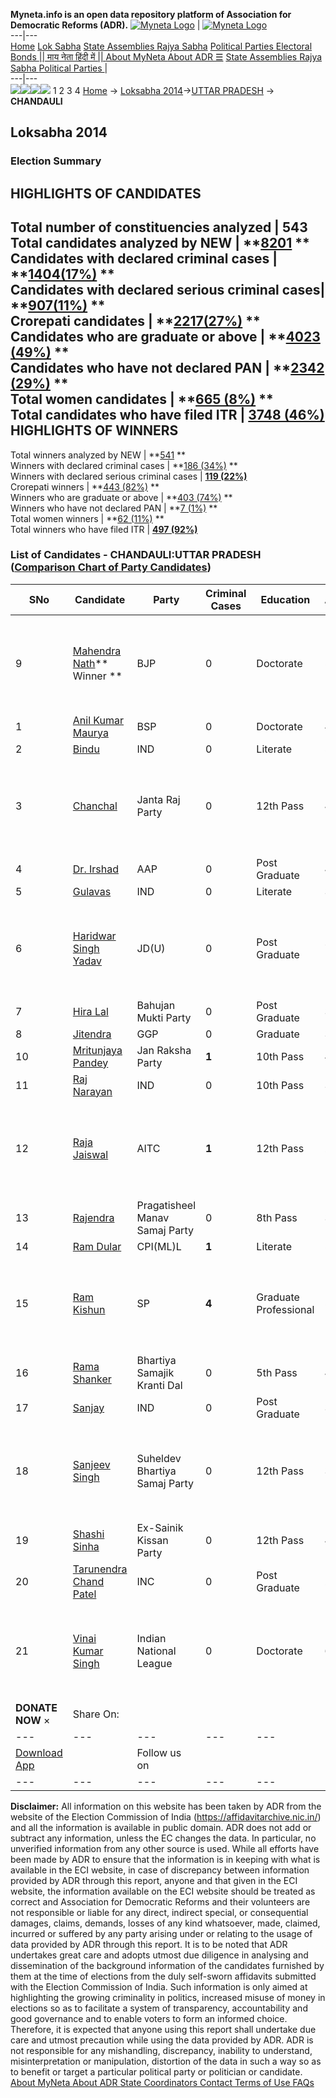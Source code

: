 **Myneta.info is an open data repository platform of Association for Democratic Reforms (ADR).**
[![Myneta Logo](https://www.myneta.info/lib/img/myneta-logo.png)](https://www.myneta.info/) | [![Myneta Logo](https://www.myneta.info/lib/img/adr-logo.png)](https://adrindia.org)  
---|---  
[Home](https://www.myneta.info/) [Lok Sabha](https://www.myneta.info/#ls "Lok Sabha") [ State Assemblies ](https://www.myneta.info/#sa "State Assemblies") [Rajya Sabha](https://www.myneta.info/#rs "Rajya Sabha") [Political Parties ](https://www.myneta.info/party "Political Parties") [ Electoral Bonds ](https://www.myneta.info/electoral_bonds "Electoral Bonds") [ || माय नेता हिंदी में || ](https://translate.google.co.in/translate?prev=hp&hl=en&js=y&u=www.myneta.info&sl=en&tl=hi&history_state0=) [ About MyNeta ](https://adrindia.org/content/about-myneta) [ About ADR ](https://adrindia.org/about-adr/who-we-are) [☰](javascript:void\(0\))
[ State Assemblies ](https://www.myneta.info/#sa "State Assemblies") [ Rajya Sabha ](https://www.myneta.info/#rs "Rajya Sabha") [ Political Parties ](https://www.myneta.info/party "Political Parties")
|   
---|---  
![](https://www.myneta.info/lib/img/banner/banner-1.png)![](https://www.myneta.info/lib/img/banner/banner-2.png)![](https://www.myneta.info/lib/img/banner/banner-3.png)![](https://www.myneta.info/lib/img/banner/banner-4.png)
1  2  3  4 
[Home](https://www.myneta.info/) → [Loksabha 2014](https://www.myneta.info/ls2014/)→[UTTAR PRADESH](https://www.myneta.info/ls2014/index.php?action=show_constituencies&state_id=24) → **CHANDAULI**
### 
## Loksabha 2014
###  Election Summary 
HIGHLIGHTS OF CANDIDATES  
---  
Total number of constituencies analyzed |  543   
Total candidates analyzed by NEW | **[8201](https://www.myneta.info/ls2014/index.php?action=summary&subAction=candidates_analyzed&sort=candidate#summary) **  
Candidates with declared criminal cases | **[1404(17%)](https://www.myneta.info/ls2014/index.php?action=summary&subAction=crime&sort=candidate#summary) **  
Candidates with declared serious criminal cases| **[907(11%)](https://www.myneta.info/ls2014/index.php?action=summary&subAction=serious_crime&sort=candidate#summary) **  
Crorepati candidates | **[2217(27%)](https://www.myneta.info/ls2014/index.php?action=summary&subAction=crorepati&sort=candidate#summary) **  
Candidates who are graduate or above | **[4023 (49%)](https://www.myneta.info/ls2014/index.php?action=summary&subAction=education&sort=candidate#summary) **  
Candidates who have not declared PAN | **[2342 (29%)](https://www.myneta.info/ls2014/index.php?action=summary&subAction=without_pan&sort=candidate#summary) **  
Total women candidates | **[665 (8%)](https://www.myneta.info/ls2014/index.php?action=summary&subAction=women_candidate&sort=candidate#summary) **  
Total candidates who have filed ITR | [**3748 (46%)**](https://www.myneta.info/ls2014/index.php?action=summary&subAction=filed_itr&sort=candidate#summary)  
HIGHLIGHTS OF WINNERS  
---  
Total winners analyzed by NEW | **[541](https://www.myneta.info/ls2014/index.php?action=summary&subAction=winner_analyzed&sort=candidate#summary) **  
Winners with declared criminal cases | **[186 (34%)](https://www.myneta.info/ls2014/index.php?action=summary&subAction=winner_crime&sort=candidate#summary) **  
Winners with declared serious criminal cases | **[119 (22%)](https://www.myneta.info/ls2014/index.php?action=summary&subAction=winner_serious_crime&sort=candidate#summary)**  
Crorepati winners | **[443 (82%)](https://www.myneta.info/ls2014/index.php?action=summary&subAction=winner_crorepati&sort=candidate#summary) **  
Winners who are graduate or above | **[403 (74%)](https://www.myneta.info/ls2014/index.php?action=summary&subAction=winner_education&sort=candidate#summary) **  
Winners who have not declared PAN | **[7 (1%)](https://www.myneta.info/ls2014/index.php?action=summary&subAction=winner_without_pan&sort=candidate#summary) **  
Total women winners | **[62 (11%)](https://www.myneta.info/ls2014/index.php?action=summary&subAction=winner_women&sort=candidate#summary) **  
Total winners who have filed ITR | [**497 (92%)**](https://www.myneta.info/ls2014/index.php?action=summary&subAction=winner_filed_itr&sort=candidate#summary)  
### List of Candidates - CHANDAULI:UTTAR PRADESH ([Comparison Chart of Party Candidates](https://www.myneta.info/ls2014/comparisonchart.php?constituency_id=102))
SNo | Candidate| Party| Criminal Cases| Education| Age| Total Assets| Liabilities  
---|---|---|---|---|---|---|---  
9  | [Mahendra Nath](https://www.myneta.info/ls2014/candidate.php?candidate_id=9227)** Winner ** | BJP | 0 | Doctorate| 57 | ![](https://myneta.info/image_v2.php?myneta_folder=ls2014&candidate_id=9227&col=ta) | ![](https://myneta.info/image_v2.php?myneta_folder=ls2014&candidate_id=9227&col=lia)  
1  | [Anil Kumar Maurya](https://www.myneta.info/ls2014/candidate.php?candidate_id=9226) | BSP | 0 | Doctorate| 42 | Rs 7,06,11,507 ~ 7 Crore+ | Rs 2,55,47,824 ~ 2 Crore+  
2  | [Bindu](https://www.myneta.info/ls2014/candidate.php?candidate_id=9536) | IND | 0 | Literate| 57 | Rs 48,80,000 ~ 48 Lacs+ | Rs 0 ~   
3  | [Chanchal](https://www.myneta.info/ls2014/candidate.php?candidate_id=9543) | Janta Raj Party | 0 | 12th Pass| 47 | ![](https://myneta.info/image_v2.php?myneta_folder=ls2014&candidate_id=9543&col=ta) | ![](https://myneta.info/image_v2.php?myneta_folder=ls2014&candidate_id=9543&col=lia)  
4  | [Dr. Irshad](https://www.myneta.info/ls2014/candidate.php?candidate_id=9547) | AAP | 0 | Post Graduate| 42 | Rs 32,55,000 ~ 32 Lacs+ | Rs 0 ~   
5  | [Gulavas](https://www.myneta.info/ls2014/candidate.php?candidate_id=9542) | IND | 0 | Literate| 39 | Rs 95,000 ~ 95 Thou+ | Rs 0 ~   
6  | [Haridwar Singh Yadav](https://www.myneta.info/ls2014/candidate.php?candidate_id=9225) | JD(U) | 0 | Post Graduate| 72 | ![](https://myneta.info/image_v2.php?myneta_folder=ls2014&candidate_id=9225&col=ta) | ![](https://myneta.info/image_v2.php?myneta_folder=ls2014&candidate_id=9225&col=lia)  
7  | [Hira Lal](https://www.myneta.info/ls2014/candidate.php?candidate_id=9533) | Bahujan Mukti Party | 0 | Post Graduate| 39 | Rs 12,21,600 ~ 12 Lacs+ | Rs 0 ~   
8  | [Jitendra](https://www.myneta.info/ls2014/candidate.php?candidate_id=9528) | GGP | 0 | Graduate| 31 | Rs 4,14,722 ~ 4 Lacs+ | Rs 0 ~   
10  | [Mritunjaya Pandey](https://www.myneta.info/ls2014/candidate.php?candidate_id=9531) | Jan Raksha Party | **1** | 10th Pass| 43 | Rs 20,99,834 ~ 20 Lacs+ | Rs 24,087 ~ 24 Thou+  
11  | [Raj Narayan](https://www.myneta.info/ls2014/candidate.php?candidate_id=9532) | IND | 0 | 10th Pass| 34 | Rs 2,67,400 ~ 2 Lacs+ | Rs 0 ~   
12  | [Raja Jaiswal](https://www.myneta.info/ls2014/candidate.php?candidate_id=9539) | AITC | **1** | 12th Pass| 25 | ![](https://myneta.info/image_v2.php?myneta_folder=ls2014&candidate_id=9539&col=ta) | ![](https://myneta.info/image_v2.php?myneta_folder=ls2014&candidate_id=9539&col=lia)  
13  | [Rajendra](https://www.myneta.info/ls2014/candidate.php?candidate_id=9545) | Pragatisheel Manav Samaj Party | 0 | 8th Pass| 30 | Rs 2,80,800 ~ 2 Lacs+ | Rs 0 ~   
14  | [Ram Dular](https://www.myneta.info/ls2014/candidate.php?candidate_id=9530) | CPI(ML)L | **1** | Literate| 50 | Rs 2,69,841 ~ 2 Lacs+ | Rs 0 ~   
15  | [Ram Kishun](https://www.myneta.info/ls2014/candidate.php?candidate_id=9224) | SP | **4** | Graduate Professional| 57 | ![](https://myneta.info/image_v2.php?myneta_folder=ls2014&candidate_id=9224&col=ta) | ![](https://myneta.info/image_v2.php?myneta_folder=ls2014&candidate_id=9224&col=lia)  
16  | [Rama Shanker](https://www.myneta.info/ls2014/candidate.php?candidate_id=9541) | Bhartiya Samajik Kranti Dal | 0 | 5th Pass| 47 | Rs 12,57,503 ~ 12 Lacs+ | Rs 0 ~   
17  | [Sanjay](https://www.myneta.info/ls2014/candidate.php?candidate_id=9540) | IND | 0 | Post Graduate| 30 | Rs 1,78,000 ~ 1 Lacs+ | Rs 0 ~   
18  | [Sanjeev Singh](https://www.myneta.info/ls2014/candidate.php?candidate_id=9529) | Suheldev Bhartiya Samaj Party | 0 | 12th Pass| 38 | ![](https://myneta.info/image_v2.php?myneta_folder=ls2014&candidate_id=9529&col=ta) | ![](https://myneta.info/image_v2.php?myneta_folder=ls2014&candidate_id=9529&col=lia)  
19  | [Shashi Sinha](https://www.myneta.info/ls2014/candidate.php?candidate_id=9535) | Ex-Sainik Kissan Party | 0 | 12th Pass| 42 | Rs 15,000 ~ 15 Thou+ | Rs 0 ~   
20  | [Tarunendra Chand Patel](https://www.myneta.info/ls2014/candidate.php?candidate_id=9223) | INC | 0 | Post Graduate| 29 | Rs 31,567 ~ 31 Thou+ | Rs 0 ~   
21  | [Vinai Kumar Singh](https://www.myneta.info/ls2014/candidate.php?candidate_id=9534) | Indian National League | 0 | Doctorate| 63 | ![](https://myneta.info/image_v2.php?myneta_folder=ls2014&candidate_id=9534&col=ta) | ![](https://myneta.info/image_v2.php?myneta_folder=ls2014&candidate_id=9534&col=lia)  
|  **DONATE NOW** × |  Share On:  | [](https://api.whatsapp.com/send?text=https%3A%2F%2Fmyneta.info%2Fpunjab2022%2Findex.php%3Faction%3Dshow_constituencies%26state_id%3D19) | [](https://www.facebook.com/sharer/sharer.php?u=https%3A%2F%2Fmyneta.info%2Fpunjab2022%2Findex.php%3Faction%3Dshow_constituencies%26state_id%3D19) | [](https://twitter.com/share?url=https%3A%2F%2Fmyneta.info%2Fpunjab2022%2Findex.php%3Faction%3Dshow_constituencies%26state_id%3D19)  
---|---|---|---|---  
| [ Download App ](https://play.google.com/store/apps/details?id=com.webrosoft.myneta1&pcampaignid=pcampaignidMKT-Other-global-all-co-prtnr-py-PartBadge-Mar2515-1) | [](https://play.google.com/store/apps/details?id=com.webrosoft.myneta1&pcampaignid=pcampaignidMKT-Other-global-all-co-prtnr-py-PartBadge-Mar2515-1) |  Follow us on  | [](https://www.facebook.com/adrindia.org/) | [](https://twitter.com/adrspeaks) | [](https://groups.google.com/g/national-election-watch?hl=en&pli=1) | [](https://www.instagram.com/adrspeaks/) | [](https://www.youtube.com/user/adrspeaks) | [](https://sharechat.com/profile/adrspeaks)  
---|---|---|---|---|---|---|---|---  
**Disclaimer:** All information on this website has been taken by ADR from the website of the Election Commission of India (https://affidavitarchive.nic.in/) and all the information is available in public domain. ADR does not add or subtract any information, unless the EC changes the data. In particular, no unverified information from any other source is used. While all efforts have been made by ADR to ensure that the information is in keeping with what is available in the ECI website, in case of discrepancy between information provided by ADR through this report, anyone and that given in the ECI website, the information available on the ECI website should be treated as correct and Association for Democratic Reforms and their volunteers are not responsible or liable for any direct, indirect special, or consequential damages, claims, demands, losses of any kind whatsoever, made, claimed, incurred or suffered by any party arising under or relating to the usage of data provided by ADR through this report. It is to be noted that ADR undertakes great care and adopts utmost due diligence in analysing and dissemination of the background information of the candidates furnished by them at the time of elections from the duly self-sworn affidavits submitted with the Election Commission of India. Such information is only aimed at highlighting the growing criminality in politics, increased misuse of money in elections so as to facilitate a system of transparency, accountability and good governance and to enable voters to form an informed choice. Therefore, it is expected that anyone using this report shall undertake due care and utmost precaution while using the data provided by ADR. ADR is not responsible for any mishandling, discrepancy, inability to understand, misinterpretation or manipulation, distortion of the data in such a way so as to benefit or target a particular political party or politician or candidate. 
[ About MyNeta ](https://adrindia.org/content/about-myneta) [ About ADR ](https://adrindia.org/about-adr/who-we-are) [ State Coordinators ](https://adrindia.org/about-adr/state-coordinators) [ Contact ](https://adrindia.org/contact-us) [ Terms of Use ](https://adrindia.org/content/adr-terms-use) [ FAQs ](https://adrindia.org/content/faqs)
